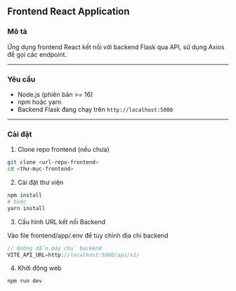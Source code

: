 

## Frontend React Application

### Mô tả

Ứng dụng frontend React kết nối với backend Flask qua API, sử dụng Axios để gọi các endpoint.

---

### Yêu cầu

- Node.js (phiên bản >= 16)
- npm hoặc yarn
- Backend Flask đang chạy trên `http://localhost:5000`

---

### Cài đặt

1. Clone repo frontend (nếu chưa)

```bash
git clone <url-repo-frontend>
cd <thư-mục-frontend>
```

2. Cài đặt thư viện 

```bash
npm install
# hoặc
yarn install
```

3. Cấu hình URL kết nối Backend

Vào file frontend/app/.env để tùy chỉnh địa chỉ backend

```ts
// Đường dẫn máy chủ backend
VITE_API_URL=http://localhost:5000/api/v1/
```

4. Khởi động web
```bash
npm run dev
```
